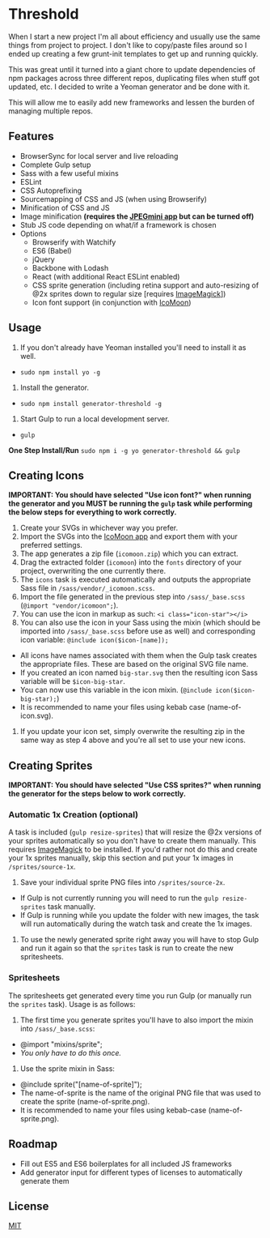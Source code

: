 # Threshold
When I start a new project I'm all about efficiency and usually use the same things from project to project. I don't like to copy/paste files around so I ended up creating a few grunt-init templates to get up and running quickly.

This was great until it turned into a giant chore to update dependencies of npm packages across three different repos, duplicating files when stuff got updated, etc.  I decided to write a Yeoman generator and be done with it.

This will allow me to easily add new frameworks and lessen the burden of managing multiple repos.

## Features
* BrowserSync for local server and live reloading
* Complete Gulp setup
* Sass with a few useful mixins
* ESLint
* CSS Autoprefixing
* Sourcemapping of CSS and JS (when using Browserify)
* Minification of CSS and JS
* Image minification **(requires the [JPEGmini app](http://www.jpegmini.com/) but can be turned off)**
* Stub JS code depending on what/if a framework is chosen
* Options
  * Browserify with Watchify
  * ES6 (Babel)
  * jQuery
  * Backbone with Lodash
  * React (with additional React ESLint enabled)
  * CSS sprite generation (including retina support and auto-resizing of @2x sprites down to regular size [requires [ImageMagick](http://www.imagemagick.org/)])
  * Icon font support (in conjunction with [IcoMoon](https://icomoon.io/))

## Usage
1. If you don't already have Yeoman installed you'll need to install it as well.
  * `sudo npm install yo -g`
1. Install the generator.
  * `sudo npm install generator-threshold -g`
1. Start Gulp to run a local development server.
  * `gulp`

**One Step Install/Run**
`sudo npm i -g yo generator-threshold && gulp`

## Creating Icons
**IMPORTANT: You should have selected "Use icon font?" when running the generator and you MUST be running the `gulp` task while performing the below steps for everything to work correctly.**

1. Create your SVGs in whichever way you prefer.
1. Import the SVGs into the [IcoMoon app](https://icomoon.io/app) and export them with your preferred settings.
1. The app generates a zip file (`icomoon.zip`) which you can extract.
1. Drag the extracted folder (`icomoon`) into the `fonts` directory of your project, overwriting the one currently there.
1. The `icons` task is executed automatically and outputs the appropriate Sass file in `/sass/vendor/_icomoon.scss`.
1. Import the file generated in the previous step into `/sass/_base.scss` (`@import "vendor/icomoon";`).
1. You can use the icon in markup as such: `<i class="icon-star"></i>`
1. You can also use the icon in your Sass using the mixin (which should be imported into `/sass/_base.scss` before use as well) and corresponding icon variable: `@include icon($icon-[name]);`
  * All icons have names associated with them when the Gulp task creates the appropriate files. These are based on the original SVG file name.
  * If you created an icon named `big-star.svg` then the resulting icon Sass variable will be `$icon-big-star`.
  * You can now use this variable in the icon mixin. (`@include icon($icon-big-star);`)
  * It is recommended to name your files using kebab case (name-of-icon.svg).
1. If you update your icon set, simply overwrite the resulting zip in the same way as step 4 above and you're all set to use your new icons.

## Creating Sprites
**IMPORTANT: You should have selected "Use CSS sprites?" when running the generator for the steps below to work correctly.**

### Automatic 1x Creation (optional)
A task is included (`gulp resize-sprites`) that will resize the @2x versions of your sprites automatically so you don't have to create them manually.  This requires [ImageMagick](http://www.imagemagick.org/) to be installed. If you'd rather not do this and create your 1x sprites manually, skip this section and put your 1x images in `/sprites/source-1x`.

1. Save your individual sprite PNG files into `/sprites/source-2x`.
  * If Gulp is not currently running you will need to run the `gulp resize-sprites` task manually.
  * If Gulp is running while you update the folder with new images, the task will run automatically during the watch task and create the 1x images.
1. To use the newly generated sprite right away you will have to stop Gulp and run it again so that the `sprites` task is run to create the new spritesheets.

### Spritesheets
The spritesheets get generated every time you run Gulp (or manually run the `sprites` task). Usage is as follows:

1. The first time you generate sprites you'll have to also import the mixin into `/sass/_base.scss`:
  * @import "mixins/sprite";
  * *You only have to do this once.*
1. Use the sprite mixin in Sass:
  * @include sprite("[name-of-sprite]");
  * The name-of-sprite is the name of the original PNG file that was used to create the sprite (name-of-sprite.png).
  * It is recommended to name your files using kebab-case (name-of-sprite.png).

## Roadmap
* Fill out ES5 and ES6 boilerplates for all included JS frameworks
* Add generator input for different types of licenses to automatically generate them

## License
[MIT](http://opensource.org/licenses/MIT)
